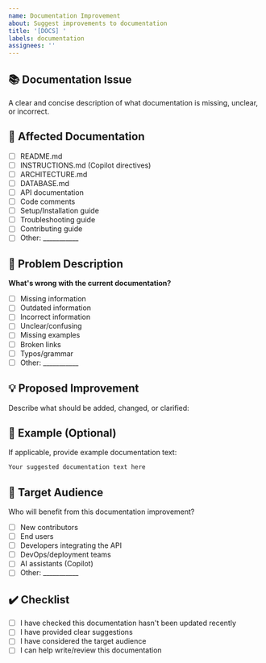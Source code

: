 ```yaml
---
name: Documentation Improvement
about: Suggest improvements to documentation
title: '[DOCS] '
labels: documentation
assignees: ''
---
```


## 📚 Documentation Issue

A clear and concise description of what documentation is missing, unclear, or incorrect.

## 📂 Affected Documentation

- [ ] README.md
- [ ] INSTRUCTIONS.md (Copilot directives)
- [ ] ARCHITECTURE.md
- [ ] DATABASE.md
- [ ] API documentation
- [ ] Code comments
- [ ] Setup/Installation guide
- [ ] Troubleshooting guide
- [ ] Contributing guide
- [ ] Other: ___________

## 🐛 Problem Description

**What's wrong with the current documentation?**

- [ ] Missing information
- [ ] Outdated information
- [ ] Incorrect information
- [ ] Unclear/confusing
- [ ] Missing examples
- [ ] Broken links
- [ ] Typos/grammar
- [ ] Other: ___________

## 💡 Proposed Improvement

Describe what should be added, changed, or clarified:

## 📝 Example (Optional)

If applicable, provide example documentation text:

```markdown
Your suggested documentation text here
```

## 🎯 Target Audience

Who will benefit from this documentation improvement?

- [ ] New contributors
- [ ] End users
- [ ] Developers integrating the API
- [ ] DevOps/deployment teams
- [ ] AI assistants (Copilot)
- [ ] Other: ___________

## ✔️ Checklist

- [ ] I have checked this documentation hasn't been updated recently
- [ ] I have provided clear suggestions
- [ ] I have considered the target audience
- [ ] I can help write/review this documentation
